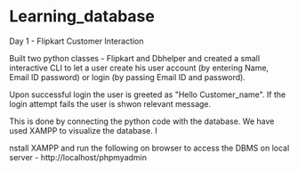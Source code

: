 # Learning_database


Day 1 - Flipkart Customer Interaction

Built two python classes -  Flipkart and Dbhelper and created a small interactive CLI to let a user create his user account (by entering Name, Email ID password) or login (by passing Email ID and password). 

Upon successful login the user is greeted as "Hello Customer_name". If the login attempt fails the user is shwon relevant message. 

This is done by connecting the python code with the database. We have used XAMPP to visualize the database. I

nstall XAMPP and run the following on browser to access the DBMS on local server -  http://localhost/phpmyadmin
